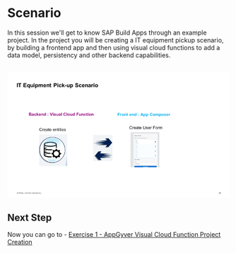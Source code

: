 # Scenario

In this session we'll get to know SAP Build Apps through an example project. In the project you will be creating a IT equipment pickup scenario, by building a frontend app and then using visual cloud functions to add a data model, persistency and other backend capabilities.

<br>![](/exercises/0_Introduction/images/image_(1).png)

## Next Step

Now you can go to - [Exercise 1 - AppGyver Visual Cloud Function Project Creation](../Exercise_1/README.md)
